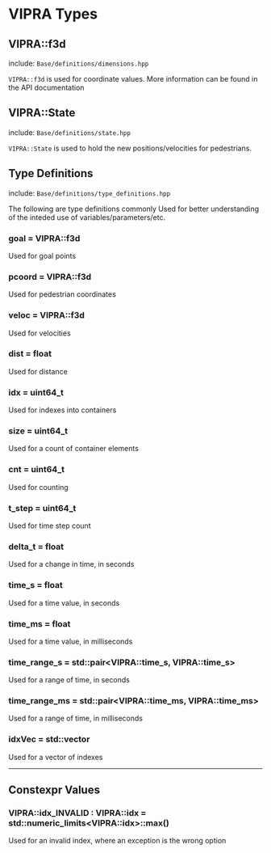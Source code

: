 # VIPRA Types

## VIPRA::f3d

include: `Base/definitions/dimensions.hpp`

`VIPRA::f3d` is used for coordinate values. More information can be found in the API documentation

## VIPRA::State

include: `Base/definitions/state.hpp`

`VIPRA::State` is used to hold the new positions/velocities for pedestrians.

## Type Definitions

include: `Base/definitions/type_definitions.hpp`

The following are type definitions commonly Used for better understanding of the inteded use of variables/parameters/etc.
 
### goal = VIPRA::f3d
Used for goal points
### pcoord = VIPRA::f3d
Used for pedestrian coordinates
### veloc = VIPRA::f3d
Used for velocities
### dist = float
Used for distance 
### idx = uint64_t
Used for indexes into containers 
### size = uint64_t
Used for a count of container elements
### cnt = uint64_t
Used for counting
### t_step = uint64_t
Used for time step count 
### delta_t = float
Used for a change in time, in seconds 
### time_s = float
Used for a time value, in seconds 
### time_ms = float
Used for a time value, in milliseconds
### time_range_s = std::pair<VIPRA::time_s, VIPRA::time_s>
Used for a range of time, in seconds
### time_range_ms = std::pair<VIPRA::time_ms, VIPRA::time_ms>
Used for a range of time, in milliseconds
### idxVec = std::vector<idx>
Used for a vector of indexes

---

## Constexpr Values

### VIPRA::idx_INVALID : VIPRA::idx = std::numeric_limits\<VIPRA::idx>::max()
Used for an invalid index, where an exception is the wrong option